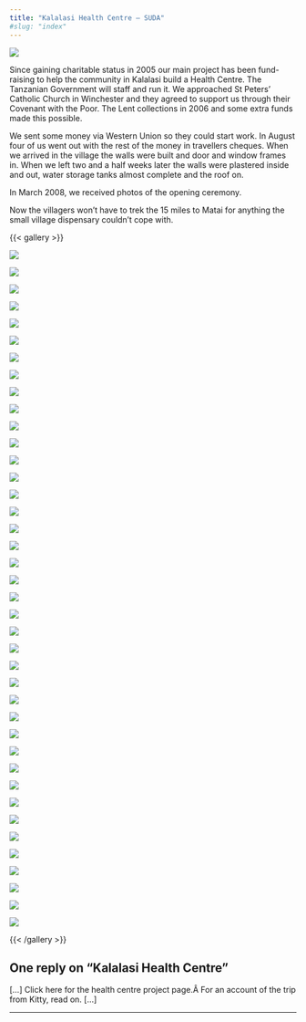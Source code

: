 ```yaml
---
title: "Kalalasi Health Centre – SUDA"
#slug: "index"
---
```


![](/wp-content/2007/11/DSCF3081-940x198.jpg)

Since gaining charitable status in 2005 our main project has been fund-raising to help the community in Kalalasi build a Health Centre. The Tanzanian Government will staff and run it. We approached St Peters’ Catholic Church in Winchester and they agreed to support us through their Covenant with the Poor. The Lent collections in 2006 and some extra funds made this possible.

We sent some money via Western Union so they could start work. In August four of us went out with the rest of the money in travellers cheques. When we arrived in the village the walls were built and door and window frames in. When we left two and a half weeks later the walls were plastered inside and out, water storage tanks almost complete and the roof on.

In March 2008, we received photos of the opening ceremony.

Now the villagers won’t have to trek the 15 miles to Matai for anything the small village dispensary couldn’t cope with.

{{< gallery >}}


[![](/wp-content/2007/11/Davinder1378-150x150.jpg)](/projects/kalalasi-health-centre/davinder1378/)

[![](/wp-content/2007/11/Davinder1387-150x150.jpg)](/projects/kalalasi-health-centre/davinder1387/)

[![](/wp-content/2007/11/Davinder1443-150x150.jpg)](/projects/kalalasi-health-centre/davinder1443/)

[![](/wp-content/2007/11/Davinder1444-150x150.jpg)](/projects/kalalasi-health-centre/davinder1444/)

[![](/wp-content/2007/11/Davinder1447-150x150.jpg)](/projects/kalalasi-health-centre/davinder1447/)

[![](/wp-content/2007/11/Davinder1478-150x150.jpg)](/projects/kalalasi-health-centre/davinder1478/)

[![](/wp-content/2007/11/Davinder1481-150x150.jpg)](/projects/kalalasi-health-centre/davinder1481/)

[![](/wp-content/2007/11/Davinder1496-150x150.jpg)](/projects/kalalasi-health-centre/davinder1496/)

[![](/wp-content/2007/11/Davinder1497-150x150.jpg)](/projects/kalalasi-health-centre/davinder1497/)

[![](/wp-content/2007/11/Davinder1502-150x150.jpg)](/projects/kalalasi-health-centre/davinder1502/)

[![](/wp-content/2007/11/Davinder1523-150x150.jpg)](/projects/kalalasi-health-centre/davinder1523/)

[![](/wp-content/2007/11/Davinder1529-150x150.jpg)](/projects/kalalasi-health-centre/davinder1529/)

[![](/wp-content/2007/11/Davinder1530-150x150.jpg)](/projects/kalalasi-health-centre/davinder1530/)

[![](/wp-content/2007/11/Davinder1531-150x150.jpg)](/projects/kalalasi-health-centre/davinder1531/)

[![](/wp-content/2007/11/Davinder1534-150x150.jpg)](/projects/kalalasi-health-centre/davinder1534/)

[![](/wp-content/2007/11/Davinder1538-150x150.jpg)](/projects/kalalasi-health-centre/davinder1538/)

[![](/wp-content/2007/11/Davinder1551-150x150.jpg)](/projects/kalalasi-health-centre/davinder1551/)

[![](/wp-content/2007/11/Davinder1571-150x150.jpg)](/projects/kalalasi-health-centre/davinder1571/)

[![](/wp-content/2007/11/Davinder1586-150x150.jpg)](/projects/kalalasi-health-centre/davinder1586/)

[![](/wp-content/2007/11/Davinder1608-150x150.jpg)](/projects/kalalasi-health-centre/davinder1608/)

[![](/wp-content/2007/11/Davinder1664-150x150.jpg)](/projects/kalalasi-health-centre/davinder1664/)

[![](/wp-content/2007/11/Davinder1665-150x150.jpg)](/projects/kalalasi-health-centre/davinder1665/)

[![](/wp-content/2007/11/Davinder1696-150x150.jpg)](/projects/kalalasi-health-centre/davinder1696/)

[![](/wp-content/2007/11/Davinder1700-150x150.jpg)](/projects/kalalasi-health-centre/davinder1700/)

[![](/wp-content/2007/11/DSCF3042-150x150.jpg)](/projects/kalalasi-health-centre/dscf3042/)

[![](/wp-content/2007/11/DSCF3046-150x150.jpg)](/projects/kalalasi-health-centre/dscf3046/)

[![](/wp-content/2007/11/DSCF3049-150x150.jpg)](/projects/kalalasi-health-centre/dscf3049/)

[![](/wp-content/2007/11/DSCF3051-150x150.jpg)](/projects/kalalasi-health-centre/dscf3051/)

[![](/wp-content/2007/11/DSCF3052-150x150.jpg)](/projects/kalalasi-health-centre/dscf3052/)

[![](/wp-content/2007/11/DSCF3053-150x150.jpg)](/projects/kalalasi-health-centre/dscf3053/)

[![](/wp-content/2007/11/DSCF3054-150x150.jpg)](/projects/kalalasi-health-centre/dscf3054/)

[![](/wp-content/2007/11/DSCF3055-150x150.jpg)](/projects/kalalasi-health-centre/dscf3055/)

[![](/wp-content/2007/11/DSCF3059-150x150.jpg)](/projects/kalalasi-health-centre/dscf3059/)

[![](/wp-content/2007/11/DSCF3067-150x150.jpg)](/projects/kalalasi-health-centre/dscf3067/)

[![](/wp-content/2007/11/DSCF3077-150x150.jpg)](/projects/kalalasi-health-centre/dscf3077/)

[![](/wp-content/2007/11/DSCF3081-150x150.jpg)](/projects/kalalasi-health-centre/dscf3081/)

[![](/wp-content/2007/11/DSCF3085-150x150.jpg)](/projects/kalalasi-health-centre/dscf3085/)

[![](/wp-content/2007/11/DSCF3089-150x150.jpg)](/projects/kalalasi-health-centre/dscf3089/)

[![](/wp-content/2007/11/DSCF3106-150x150.jpg)](/projects/kalalasi-health-centre/dscf3106/)

[![](/wp-content/2007/11/DSCF3112-150x150.jpg)](/projects/kalalasi-health-centre/dscf3112/)




{{< /gallery >}}

One reply on “Kalalasi Health Centre”
-------------------------------------

\[…\] Click here for the health centre project page.Â For an account of the trip from Kitty, read on. \[…\]

* * *
